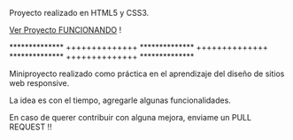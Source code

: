 Proyecto realizado en HTML5 y CSS3.

[Ver Proyecto FUNCIONANDO](https://agusvigno.github.io/blog-cafe) !

************** ++++++++++++++ ************** ++++++++++++++ ************** ++++++++++++++ **************

Miniproyecto realizado como práctica en el aprendizaje del diseño de sitios web responsive.

La idea es con el tiempo, agregarle algunas funcionalidades.

En caso de querer contribuir con alguna mejora, enviame un PULL REQUEST !!